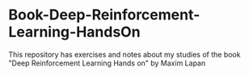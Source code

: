 # Book-Deep-Reinforcement-Learning-HandsOn
This repository has exercises and notes about my studies of the book "Deep Reinforcement Learning Hands on" by Maxim Lapan
